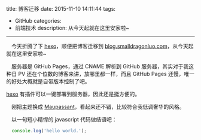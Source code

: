 title: 博客迁移
date: 2015-11-10 14:11:44
tags: 
 - GitHub
categories:
 - 前端技术
description: 从今天起就在这里安家啦~
---
&ensp;&ensp;今天折腾了下 [hexo](https://hexo.io/zh-cn/)，顺便把博客迁移到 [blog.smalldragonluo.com](//blog.smalldragonluo.com)，从今天起就在这里安家啦~

&ensp;&ensp;服务器是 GitHub Pages，通过 CNAME 解析到 GitHub 服务器，其实对于我这种日 PV 还在个位数的博客来讲，放哪里都一样，而且 GitHub Pages 还慢，唯一的好处大概就是自带版本控制了吧。

[hexo](https://hexo.io/zh-cn/) 有插件可以一键部署到服务器，因此还是挺方便的。

&ensp;&ensp;刚把主题换成 [Maupassant](https://www.haomwei.com/technology/maupassant-hexo.html)，看起来还不错，比较符合我低调奢华的风格。

&ensp;&ensp;以一句短小精悍的 javascript 代码做结语吧：

```javascript
  console.log('hello world.');
```
